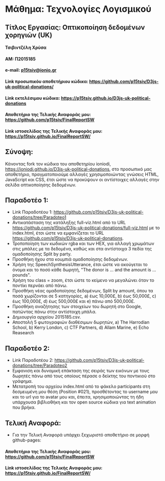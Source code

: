 # Μάθημα: Τεχνολογίες Λογισμικού

## Τίτλος Εργασίας: Οπτικοποίηση δεδομένων χορηγιών (UK)

#### Τσιβιντζέλη Χρύσα
#### ΑΜ: Π2015185
#### e-mail: p15tsiv@ionio.gr

#### Link προσωπικόυ αποθετήριου κώδικα: https://github.com/p15tsiv/D3js-uk-political-donations/
#### Link εκτελέσιμου κώδικα: https://p15tsiv.github.io/D3js-uk-political-donations
#### Αποθετήριο της Τελικής Αναφοράς μου: https://github.com/p15tsiv/FinalReportSW
#### Link ιστοσελίδας της Τελικής Αναφοράς μου: https://p15tsiv.github.io/FinalReportSW/


## Σύνοψη:

Κάνοντας fork τον κώδικα του αποθετηρίου ioniodi, https://ioniodi.github.io/D3js-uk-political-donations, στο προσωπικό μας αποθετήριο, πραγματοποιούμε αλλαγές χρησιμοποιώντας γνώσεις HTML, JavaScript και CSS, έτσι ώστε να προκύψουν οι αντίστοιχες αλλαγές στην σελίδα οπτικοποίησης δεδομένων.


## Παραδοτέο 1:

* Link Παραδοτέου 1: https://github.com/p15tsiv/D3js-uk-political-donations/tree/Paradoteo1
* Αντικατάσταση της κατάληξης full-viz.html από το URL https://github.com/p15tsiv/D3js-uk-political-donations/full-viz.html με το index.html, έτσι ώστε να εμφανίζεται το URL https://github.com/p15tsiv/D3js-uk-political-donations.
* Τροποποίηση των κωδικών rgba και των HEX, για αλλαγή χρωμάτων στις μπάλες με τα δεδομένα, καθώς και στα αντίστοιχα 3 πεδία της ομαδοποίησης Split by party.
* Προσθήκη ήχου στα κουμπιά ομαδοποίησης δεδομένων.
* Xρήση της SpeechSynthesisUtterance, έτσι ώστε να ακούγεται το όνομα και το ποσό κάθε δωρητή, "The donor is ... and the amount is ... pounds".
* Χρήση του class = zoom, έτσι ώστε το κείμενο να μεγαλώνει όταν το ποντίκι περνάει από πάνω.
* Προσθήκη νέας ομαδοποίησης δεδομένων, Split by amount, όπου τα ποσά χωρίζονται σε 5 κατηγορίες, a) έως 10,000£, b) έως 50,000£, c) έως 100,000£, d) έως 500,000£ και e) πάνω από 500,000£.
* Προσθήκη αναζήτησης των στοιχείων του δωρητή στο Google, πατώντας πάνω στην αντίστοιχη μπάλα.
* Δημιουργία αρχείου 2015185.csv.
* Αποστολή 5 φωτογραφιών διαθέσιμων δωρητών, a) The Harrodian School, b) Kerry London, c) CTF Partners, d) Allam Marine, e) Echo Reasearch

## Παραδοτέο 2: 

* Link Παραδοτέου 2: https://github.com/p15tsiv/D3js-uk-political-donations/tree/Paradoteo2
* Eμφανιση και δυναμική επάκταση της σειράς των εικόνων με τους δωρητές πάνω από τους οποίους πέρασε ο δείκτης του ποντικιού στο γράφημα.
* Mετατρoπή του αρχείου index.html από το φάκελο participants στη δεσμευμένη μου θέση (Position #021), προσθέτοντας το username μου και το url για το avatar μου και, έπειτα, xρησιμοποιώντας τη ήδη υπάρχουσα βιβλιοθήκη και τον open source κώδικα για text animation που βρήκα.

## Τελική Αναφορά:

* Για την Τελική Αναφορά υπάρχει ξεχωριστό αποθετήριο σε μορφή github-pages: 
#### Αποθετήριο της Τελικής Αναφοράς μου: https://github.com/p15tsiv/FinalReportSW
#### Link ιστοσελίδας της Τελικής Αναφοράς μου: https://p15tsiv.github.io/FinalReportSW/

